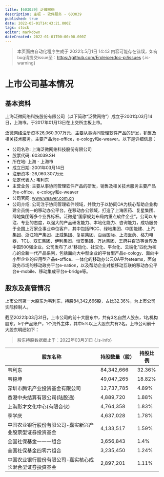 ```yaml
---
title: [603039] 泛微网络
description: 主板 - 软件服务 - 603039
published: true
date: 2022-05-01T14:43:21.000Z
tags: stock
editor: markdown
dateCreated: 2022-01-01T00:00:00.000Z
---
```


> 本页面由自动化程序生成于 2022年5月1日 14:43
> 内容可能存在错误，如有bug请提交issue至：https://github.com/Eroleice/doc-pi/issues
{.is-warning}

# 上市公司基本情况

## 基本资料

上海泛微网络科技股份有限公司（以下简称“泛微网络”）成立于2001年03月14日，上海市。于2017年01月13日在上交所主板上市。

泛微网络注册资本26,060.307万元，主要从事协同管理软件产品的研发，销售及相关技术服务。主要产品为e-office，e-cology和e-weaver。以下是详细信息：

- 公司名称: 上海泛微网络科技股份有限公司
- 股票代码: 603039.SH
- 所在地: 上海 - 上海市
- 成立日期: 2001年03月14日
- 注册资本: 26,060.307万元
- 法定代表人: 韦利东
- 主营业务: 主要从事协同管理软件产品的研发，销售及相关技术服务主要产品为e-office，e-cology和e-weaver
- 公司官网: www.weaver.com.cn
- 公司介绍: 公司注于协同管理软件领域，并致力于以协同OA为核心帮助企业构建全员统一的移动办公平台。在移动办公领域，打造了上海医药、复星集团、绿地集团等多个业界标杆。泛微是“国家规划布局内重点软件企业”。公司以专注、专业的态度，以强大的产品研发能力、本地化能力、咨询能力，成功服务于全国上万家企事业单位客户，其中包括PICC、绿地集团、中国能建、上汽集团、浙江物产集团、正威集团、复星集团、百丽国际、上海医药、格力电器、TCL、双汇集团、伊利集团、恒安集团、万达集团、王府井百货等世界及中国500强企业。公司发布了以“移动化、社交化、平台化、云端化”四化为核心的全新一代产品系列，包括面向大中型企业的平台型产品e-cology、面向中小型企业的应用型产品e-office、一体化的移动办公云OA平台eteams，面向政务市场的移动政务平台e-nation，以及帮助企业对接移动互联的移动办公平台e-mobile、移动集成平台e-bridge等。


## 股东及高管情况

上市公司第一大股东为韦利东，持股84,342,666股，占比32.36%，为上市公司实际控制人。

截至2022年03月31日，上市公司的前十大股东中，共有3名自然人股东，1名机构股东，5个产品账户，1个海外主体，其中5%以上大股东共有2名。上市公司前十大股东明细如下：

> 股东持股数据截止于：2022年03月31日
{.is-info}

| 股东名称 | 持股数量（股） | 持股比例 |
| --- | --- | --- |
| 韦利东 | 84,342,666 | 32.36% |
| 韦锦坤 | 49,047,265 | 18.82% |
| 深圳市腾讯产业投资基金有限公司 | 12,737,785 | 4.89% |
| 香港中央结算有限公司(陆股通) | 4,889,720 | 1.88% |
| 上海影才文化中心(有限合伙) | 4,764,358 | 1.83% |
| 季学庆 | 4,637,028 | 1.78% |
| 中国农业银行股份有限公司-嘉实新兴产业股票型证券投资基金 | 4,133,517 | 1.59% |
| 全国社保基金一一一组合 | 3,656,843 | 1.4% |
| 全国社保基金四零六组合 | 3,235,450 | 1.24% |
| 中国农业银行股份有限公司-嘉实核心成长混合型证券投资基金 | 2,897,201 | 1.11% |




